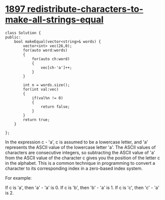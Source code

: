 # [1897 redistribute-characters-to-make-all-strings-equal](https://leetcode.com/problems/redistribute-characters-to-make-all-strings-equal)

```
class Solution {
public:
    bool makeEqual(vector<string>& words) {
        vector<int> vec(26,0);
        for(auto word:words)
        {
            for(auto ch:word)
            {
                vec[ch-'a']++;
            }
        }

        int n = words.size();
        for(int val:vec)
        {
            if(val%n != 0)
            {
                return false;
            }
        }
        return true;
    }
    
};
```

In the expression c - 'a', c is assumed to be a lowercase letter, and 'a' represents the ASCII value of the lowercase letter 'a'. The ASCII values of characters are consecutive integers, so subtracting the ASCII value of 'a' from the ASCII value of the character c gives you the position of the letter c in the alphabet. This is a common technique in programming to convert a character to its corresponding index in a zero-based index system.

For example:

If c is 'a', then 'a' - 'a' is 0.
If c is 'b', then 'b' - 'a' is 1.
If c is 'c', then 'c' - 'a' is 2.